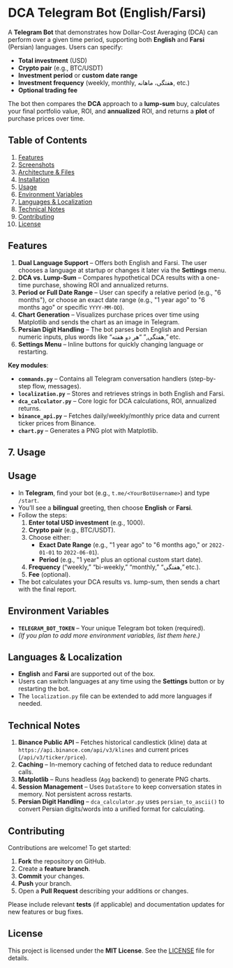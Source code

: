 # DCA Telegram Bot (English/Farsi)

A **Telegram Bot** that demonstrates how Dollar-Cost Averaging (DCA) can perform over a given time period, supporting both **English** and **Farsi** (Persian) languages. Users can specify:

- **Total investment** (USD)  
- **Crypto pair** (e.g., BTC/USDT)  
- **Investment period** or **custom date range**  
- **Investment frequency** (weekly, monthly, هفتگی، ماهانه, etc.)  
- **Optional trading fee**  

The bot then compares the **DCA** approach to a **lump-sum** buy, calculates your final portfolio value, ROI, and **annualized** ROI, and returns a **plot** of purchase prices over time.


## Table of Contents

1. [Features](#features)  
2. [Screenshots](#screenshots)  
3. [Architecture & Files](#architecture--files)  
4. [Installation](#installation)  
5. [Usage](#usage)  
6. [Environment Variables](#environment-variables)  
7. [Languages & Localization](#languages--localization)  
8. [Technical Notes](#technical-notes)  
9. [Contributing](#contributing)  
10. [License](#license)

## Features

1. **Dual Language Support** – Offers both English and Farsi. The user chooses a language at startup or changes it later via the **Settings** menu.
2. **DCA vs. Lump-Sum** – Compares hypothetical DCA results with a one-time purchase, showing ROI and annualized returns.
3. **Period or Full Date Range** – User can specify a relative period (e.g., "6 months"), or choose an exact date range (e.g., "1 year ago" to "6 months ago" or specific `YYYY-MM-DD`).
4. **Chart Generation** – Visualizes purchase prices over time using Matplotlib and sends the chart as an image in Telegram.
5. **Persian Digit Handling** – The bot parses both English and Persian numeric inputs, plus words like “هفتگی,” “هر دو هفته,” etc.
6. **Settings Menu** – Inline buttons for quickly changing language or restarting.


**Key modules**:

- **`commands.py`** – Contains all Telegram conversation handlers (step-by-step flow, messages).
- **`localization.py`** – Stores and retrieves strings in both English and Farsi.
- **`dca_calculator.py`** – Core logic for DCA calculations, ROI, annualized returns.
- **`binance_api.py`** – Fetches daily/weekly/monthly price data and current ticker prices from Binance.
- **`chart.py`** – Generates a PNG plot with Matplotlib.


## 7. **Usage**

## Usage

- In **Telegram**, find your bot (e.g., `t.me/<YourBotUsername>`) and type `/start`.  
- You’ll see a **bilingual** greeting, then choose **English** or **Farsi**.  
- Follow the steps:
  1. **Enter total USD investment** (e.g., 1000).  
  2. **Crypto pair** (e.g., BTC/USDT).  
  3. Choose either:
     - **Exact Date Range** (e.g., "1 year ago" to "6 months ago," or `2022-01-01` to `2022-06-01`).
     - **Period** (e.g., "1 year" plus an optional custom start date).
  4. **Frequency** (“weekly,” “bi-weekly,” “monthly,” “هفتگی,” etc.).  
  5. **Fee** (optional).  
- The bot calculates your DCA results vs. lump-sum, then sends a chart with the final report.


## Environment Variables

- **`TELEGRAM_BOT_TOKEN`** – Your unique Telegram bot token (required).
- *(If you plan to add more environment variables, list them here.)*

## Languages & Localization

- **English** and **Farsi** are supported out of the box.
- Users can switch languages at any time using the **Settings** button or by restarting the bot.
- The `localization.py` file can be extended to add more languages if needed.


## Technical Notes

1. **Binance Public API** – Fetches historical candlestick (kline) data at `https://api.binance.com/api/v3/klines` and current prices (`/api/v3/ticker/price`).
2. **Caching** – In-memory caching of fetched data to reduce redundant calls.
3. **Matplotlib** – Runs headless (`Agg` backend) to generate PNG charts.
4. **Session Management** – Uses `DataStore` to keep conversation states in memory. Not persistent across restarts.
5. **Persian Digit Handling** – `dca_calculator.py` uses `persian_to_ascii()` to convert Persian digits/words into a unified format for calculating.

## Contributing

Contributions are welcome! To get started:

1. **Fork** the repository on GitHub.
2. Create a **feature branch**.
3. **Commit** your changes.
4. **Push** your branch.
5. Open a **Pull Request** describing your additions or changes.

Please include relevant **tests** (if applicable) and documentation updates for new features or bug fixes.


## License

This project is licensed under the **MIT License**. See the [LICENSE](LICENSE) file for details.


